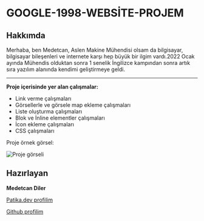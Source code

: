 # GOOGLE-1998-WEBSİTE-PROJEM




## Hakkımda
Merhaba, ben Medetcan, Aslen Makine Mühendisi olsam da bilgisayar, bilgisayar bileşenleri ve internete karşı hep büyük bir ilgim vardı.2022 Ocak ayında Mühendis olduktan sonra 1 senelik İngilizce kampından sonra artık sıra yazılım alanında kendimi geliştirmeye geldi.

---
**Proje içerisinde yer alan çalışmalar:**
* Link verme çalışmaları
* Görsellerle ve görsele map ekleme çalışmaları
* Liste oluşturma çalışmaları
* Blok ve İnline elementler çalışmaları
* İcon ekleme çalışmaları
* CSS çalışmaları


Proje örnek görsel:

![Proje görseli](https://i.hizliresim.com/5go6bxn.png)
## Hazırlayan
**Medetcan Diler**

[Patika.dev profilim](https://app.patika.dev/meddo)

[Github profilim](https://github.com/medetcandiler)


